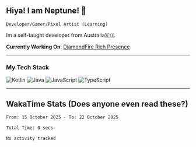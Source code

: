 ## Hiya! I am Neptune! 👋

`Developer/Gamer/Pixel Artist (Learning)`

Im a self-taught developer from Australia🇦🇺.

**Currently Working On**: [DiamondFire Rich Presence](https://github.com/neptunethefox/DiamondFireRPC)

---

### My Tech Stack
<img src="https://img.shields.io/badge/kotlin-%230095d5.svg?logo=kotlin&logoColor=white&style=for-the-badge" alt="Kotlin" /> <img src="https://img.shields.io/badge/java-%23ed8b00.svg?logo=openjdk&logoColor=white&style=for-the-badge" alt="Java" /> <img src="https://img.shields.io/badge/javascript-%23323330.svg?logo=javascript&logoColor=%23F7DF1E&style=for-the-badge" alt="JavaScript" /> <img src="https://img.shields.io/badge/typescript-%23007acc.svg?logo=typescript&logoColor=white&style=for-the-badge" alt="TypeScript" />

---
## WakaTime Stats (Does anyone even read these?)

<!--START_SECTION:waka-->

```txt
From: 15 October 2025 - To: 22 October 2025

Total Time: 0 secs

No activity tracked
```

<!--END_SECTION:waka-->
